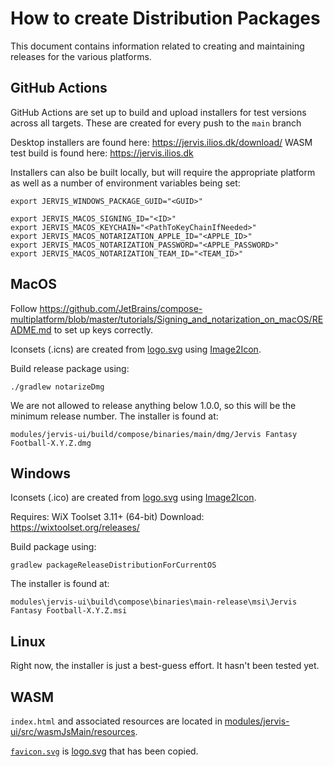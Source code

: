 # How to create Distribution Packages

This document contains information related to creating and maintaining releases for the various platforms.

## GitHub Actions

GitHub Actions are set up to build and upload installers for test versions across all targets. These are created
for every push to the `main` branch

Desktop installers are found here: https://jervis.ilios.dk/download/
WASM test build is found here: https://jervis.ilios.dk

Installers can also be built locally, but will require the appropriate platform as well as a number of environment
variables being set:

```
export JERVIS_WINDOWS_PACKAGE_GUID="<GUID>"

export JERVIS_MACOS_SIGNING_ID="<ID>"
export JERVIS_MACOS_KEYCHAIN="<PathToKeyChainIfNeeded>" 
export JERVIS_MACOS_NOTARIZATION_APPLE_ID="<APPLE_ID>"
export JERVIS_MACOS_NOTARIZATION_PASSWORD="<APPLE_PASSWORD>"
export JERVIS_MACOS_NOTARIZATION_TEAM_ID="<TEAM_ID>"
```

## MacOS 

Follow https://github.com/JetBrains/compose-multiplatform/blob/master/tutorials/Signing_and_notarization_on_macOS/README.md
to set up keys correctly.

Iconsets (.icns) are created from [logo.svg](../logo.svg) using [Image2Icon](https://apps.apple.com/us/app/image2icon-make-your-icons/id992115977?mt=12&ls=1).

Build release package using:
```
./gradlew notarizeDmg
```

We are not allowed to release anything below 1.0.0, so this will be the minimum release
number. The installer is found at:
```
modules/jervis-ui/build/compose/binaries/main/dmg/Jervis Fantasy Football-X.Y.Z.dmg
```

## Windows

Iconsets (.ico) are created from [logo.svg](../logo.svg) using [Image2Icon](https://apps.apple.com/us/app/image2icon-make-your-icons/id992115977?mt=12&ls=1).

Requires: WiX Toolset 3.11+ (64-bit)
Download: https://wixtoolset.org/releases/

Build package using:
```
gradlew packageReleaseDistributionForCurrentOS
```

The installer is found at:
```
modules\jervis-ui\build\compose\binaries\main-release\msi\Jervis Fantasy Football-X.Y.Z.msi
```

## Linux

Right now, the installer is just a best-guess effort. It hasn't been tested yet.



## WASM

`index.html` and associated resources are located in [modules/jervis-ui/src/wasmJsMain/resources](../modules/jervis-ui/src/wasmJsMain/resources).

[`favicon.svg`](../modules/jervis-ui/src/wasmJsMain/resources/favicon.svg) is [logo.svg](../icons/favicon.svg) that 
has been copied.